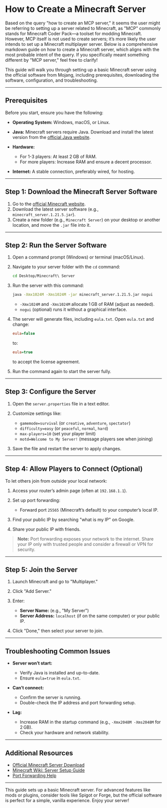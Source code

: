 # How to Create a Minecraft Server

Based on the query "how to create an MCP server," it seems the user might be referring to setting up a server related to Minecraft, as "MCP" commonly stands for Minecraft Coder Pack—a toolset for modding Minecraft. However, MCP itself is not used to create servers; it’s more likely the user intends to set up a Minecraft multiplayer server. Below is a comprehensive markdown guide on how to create a Minecraft server, which aligns with the most probable intent of the query. If you specifically meant something different by "MCP server," feel free to clarify!

This guide will walk you through setting up a basic Minecraft server using the official software from Mojang, including prerequisites, downloading the software, configuration, and troubleshooting.

---

## Prerequisites

Before you start, ensure you have the following:

* **Operating System:** Windows, macOS, or Linux.
* **Java:** Minecraft servers require Java. Download and install the latest version from the [official Java website](https://www.java.com/).
* **Hardware:**

  * For 1-3 players: At least 2 GB of RAM.
  * For more players: Increase RAM and ensure a decent processor.
* **Internet:** A stable connection, preferably wired, for hosting.

---

## Step 1: Download the Minecraft Server Software

1. Go to the [official Minecraft website](https://www.minecraft.net/en-us/download/server).
2. Download the latest server software (e.g., `minecraft_server.1.21.5.jar`).
3. Create a new folder (e.g., `Minecraft Server`) on your desktop or another location, and move the `.jar` file into it.

---

## Step 2: Run the Server Software

1. Open a command prompt (Windows) or terminal (macOS/Linux).
2. Navigate to your server folder with the `cd` command:

   ```bash
   cd Desktop/Minecraft\ Server
   ```
3. Run the server with this command:

   ```bash
   java -Xmx1024M -Xms1024M -jar minecraft_server.1.21.5.jar nogui
   ```

   * `-Xmx1024M` and `-Xms1024M` allocate 1 GB of RAM (adjust as needed).
   * `nogui` (optional) runs it without a graphical interface.
4. The server will generate files, including `eula.txt`. Open `eula.txt` and change:

   ```ini
   eula=false
   ```

   to:

   ```ini
   eula=true
   ```

   to accept the license agreement.
5. Run the command again to start the server fully.

---

## Step 3: Configure the Server

1. Open the `server.properties` file in a text editor.
2. Customize settings like:

   * `gamemode=survival` (or `creative`, `adventure`, `spectator`)
   * `difficulty=easy` (or `peaceful`, `normal`, `hard`)
   * `max-players=10` (set your player limit)
   * `motd=Welcome to My Server!` (message players see when joining)
3. Save the file and restart the server to apply changes.

---

## Step 4: Allow Players to Connect (Optional)

To let others join from outside your local network:

1. Access your router’s admin page (often at `192.168.1.1`).
2. Set up port forwarding:

   * Forward port `25565` (Minecraft’s default) to your computer’s local IP.
3. Find your public IP by searching "what is my IP" on Google.
4. Share your public IP with friends.

> **Note:** Port forwarding exposes your network to the internet. Share your IP only with trusted people and consider a firewall or VPN for security.

---

## Step 5: Join the Server

1. Launch Minecraft and go to "Multiplayer."
2. Click "Add Server."
3. Enter:

   * **Server Name:** (e.g., "My Server")
   * **Server Address:** `localhost` (if on the same computer) or your public IP.
4. Click "Done," then select your server to join.

---

## Troubleshooting Common Issues

* **Server won’t start:**

  * Verify Java is installed and up-to-date.
  * Ensure `eula=true` in `eula.txt`.
* **Can’t connect:**

  * Confirm the server is running.
  * Double-check the IP address and port forwarding setup.
* **Lag:**

  * Increase RAM in the startup command (e.g., `-Xmx2048M -Xms2048M` for 2 GB).
  * Check your hardware and network stability.

---

## Additional Resources

* [Official Minecraft Server Download](https://www.minecraft.net/en-us/download/server)
* [Minecraft Wiki: Server Setup Guide](https://minecraft.fandom.com/wiki/Tutorials/Setting_up_a_server)
* [Port Forwarding Help](https://portforward.com/)

---

This guide sets up a basic Minecraft server. For advanced features like mods or plugins, consider tools like Spigot or Forge, but the official software is perfect for a simple, vanilla experience. Enjoy your server!
